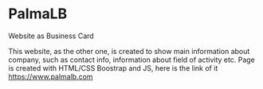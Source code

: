 # PalmaLB
Website as Business Card

This website, as the other one, is created to show main information about company, such as contact info, information about field of activity etc. Page is created with HTML/CSS Boostrap and JS, here is the link of it https://www.palmalb.com
